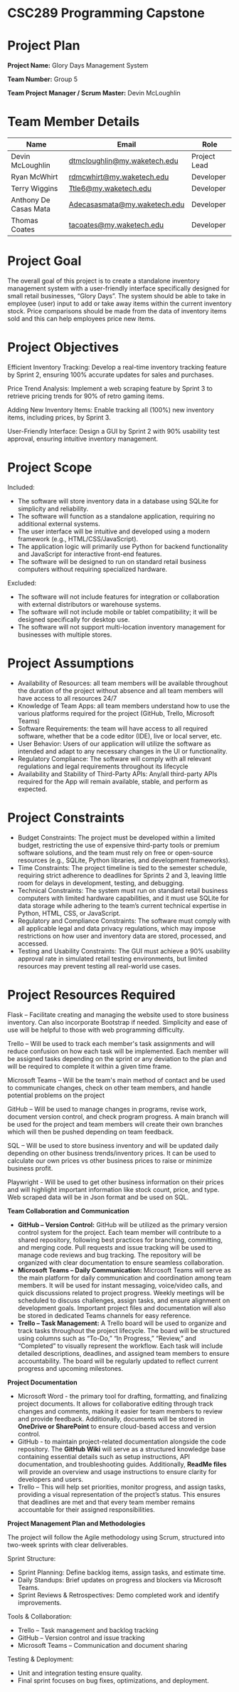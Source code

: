 # **CSC289 Programming Capstone**

# **Project Plan**

**Project Name:** Glory Days Management System

**Team Number:** Group 5

**Team Project Manager / Scrum Master:** Devin McLoughlin

# **Team Member Details**

| Name | Email | Role |
| --- | --- | --- |
| Devin McLoughlin | [dtmcloughlin@my.waketech.edu](mailto:dtmcloughlin@my.waketech.edu) | Project Lead
| Ryan McWhirt | [rdmcwhirt@my.waketech.edu](mailto:rdmcwhirt@my.waketech.edu) | Developer |
| Terry Wiggins | [Ttle6@my.waketech.edu](mailto:Ttle6@my.waketech.edu) | Developer |
| Anthony De Casas Mata | [Adecasasmata@my.waketech.edu](mailto:Adecasasmata@my.waketech.edu) | Developer |
| Thomas Coates | [tacoates@my.waketech.edu](mailto:tacoates@my.waketech.edu) | Developer |

# **Project Goal**

The overall goal of this project is to create a standalone inventory management system with a user-friendly interface specifically designed for small retail businesses, “Glory Days”. The system should be able to take in employee (user) input to add or take away items within the current inventory stock. Price comparisons should be made from the data of inventory items sold and this can help employees price new items.

# **Project Objectives**

Efficient Inventory Tracking: Develop a real-time inventory tracking feature by Sprint 2, ensuring 100% accurate updates for sales and purchases.

Price Trend Analysis: Implement a web scraping feature by Sprint 3 to retrieve pricing trends for 90% of retro gaming items.

Adding New Inventory Items: Enable tracking all (100%) new inventory items, including prices, by Sprint 3.

User-Friendly Interface: Design a GUI by Sprint 2 with 90% usability test approval, ensuring intuitive inventory management.

# **Project Scope**

Included:

- The software will store inventory data in a database using SQLite for simplicity and reliability.
- The software will function as a standalone application, requiring no additional external systems.
- The user interface will be intuitive and developed using a modern framework (e.g., HTML/CSS/JavaScript).
- The application logic will primarily use Python for backend functionality and JavaScript for interactive front-end features.
- The software will be designed to run on standard retail business computers without requiring specialized hardware.

Excluded:

- The software will not include features for integration or collaboration with external distributors or warehouse systems.
- The software will not include mobile or tablet compatibility; it will be designed specifically for desktop use.
- The software will not support multi-location inventory management for businesses with multiple stores.

# **Project Assumptions**

- Availability of Resources: all team members will be available throughout the duration of the project without absence and all team members will have access to all resources 24/7
- Knowledge of Team Apps: all team members understand how to use the various platforms required for the project (GitHub, Trello, Microsoft Teams)
- Software Requirements: the team will have access to all required software, whether that be a code editor (IDE), live or local server, etc.
- User Behavior: Users of our application will utilize the software as intended and adapt to any necessary changes in the UI or functionality.
- Regulatory Compliance: The software will comply with all relevant regulations and legal requirements throughout its lifecycle
- Availability and Stability of Third-Party APIs: Any/all third-party APIs required for the App will remain available, stable, and perform as expected.

# **Project Constraints**

- Budget Constraints: The project must be developed within a limited budget, restricting the use of expensive third-party tools or premium software solutions, and the team must rely on free or open-source resources (e.g., SQLite, Python libraries, and development frameworks).
- Time Constraints: The project timeline is tied to the semester schedule, requiring strict adherence to deadlines for Sprints 2 and 3, leaving little room for delays in development, testing, and debugging.
- Technical Constraints: The system must run on standard retail business computers with limited hardware capabilities, and it must use SQLite for data storage while adhering to the team’s current technical expertise in Python, HTML, CSS, or JavaScript.
- Regulatory and Compliance Constraints: The software must comply with all applicable legal and data privacy regulations, which may impose restrictions on how user and inventory data are stored, processed, and accessed.
- Testing and Usability Constraints: The GUI must achieve a 90% usability approval rate in simulated retail testing environments, but limited resources may prevent testing all real-world use cases.

# **Project Resources Required**

Flask – Facilitate creating and managing the website used to store business inventory. Can also incorporate Bootstrap if needed. Simplicity and ease of use will be helpful to those with web programming difficulty.

Trello – Will be used to track each member's task assignments and will reduce confusion on how each task will be implemented. Each member will be assigned tasks depending on the sprint or any deviation to the plan and will be required to complete it within a given time frame.

Microsoft Teams – Will be the team's main method of contact and be used to communicate changes, check on other team members, and handle potential problems on the project

GitHub – Will be used to manage changes in programs, revise work, document version control, and check program progress. A main branch will be used for the project and team members will create their own branches which will then be pushed depending on team feedback.

SQL – Will be used to store business inventory and will be updated daily depending on other business trends/inventory prices. It can be used to calculate our own prices vs other business prices to raise or minimize business profit.

Playwright - Will be used to get other business information on their prices and will highlight important information like stock count, price, and type. Web scraped data will be in Json format and be used on SQL.

**Team Collaboration and Communication**

- **GitHub – Version Control:** GitHub will be utilized as the primary version control system for the project. Each team member will contribute to a shared repository, following best practices for branching, committing, and merging code. Pull requests and issue tracking will be used to manage code reviews and bug tracking. The repository will be organized with clear documentation to ensure seamless collaboration.
- **Microsoft Teams – Daily Communication:** Microsoft Teams will serve as the main platform for daily communication and coordination among team members. It will be used for instant messaging, voice/video calls, and quick discussions related to project progress. Weekly meetings will be scheduled to discuss challenges, assign tasks, and ensure alignment on development goals. Important project files and documentation will also be stored in dedicated Teams channels for easy reference.
- **Trello – Task Management:** A Trello board will be used to organize and track tasks throughout the project lifecycle. The board will be structured using columns such as “To-Do,” “In Progress,” “Review,” and “Completed” to visually represent the workflow. Each task will include detailed descriptions, deadlines, and assigned team members to ensure accountability. The board will be regularly updated to reflect current progress and upcoming milestones.

**Project Documentation**

- Microsoft Word - the primary tool for drafting, formatting, and finalizing project documents. It allows for collaborative editing through track changes and comments, making it easier for team members to review and provide feedback. Additionally, documents will be stored in **OneDrive or SharePoint** to ensure cloud-based access and version control.
- GitHub - to maintain project-related documentation alongside the code repository. The **GitHub Wiki** will serve as a structured knowledge base containing essential details such as setup instructions, API documentation, and troubleshooting guides. Additionally, **ReadMe files** will provide an overview and usage instructions to ensure clarity for developers and users.
- Trello – This will help set priorities, monitor progress, and assign tasks, providing a visual representation of the project’s status. This ensures that deadlines are met and that every team member remains accountable for their assigned responsibilities.

**Project Management Plan and Methodologies**

The project will follow the Agile methodology using Scrum, structured into two-week sprints with clear deliverables.

Sprint Structure:

- Sprint Planning: Define backlog items, assign tasks, and estimate time.
- Daily Standups: Brief updates on progress and blockers via Microsoft Teams.
- Sprint Reviews & Retrospectives: Demo completed work and identify improvements.

Tools & Collaboration:

- Trello – Task management and backlog tracking
- GitHub – Version control and issue tracking
- Microsoft Teams – Communication and document sharing

Testing & Deployment:

- Unit and integration testing ensure quality.
- Final sprint focuses on bug fixes, optimizations, and deployment.